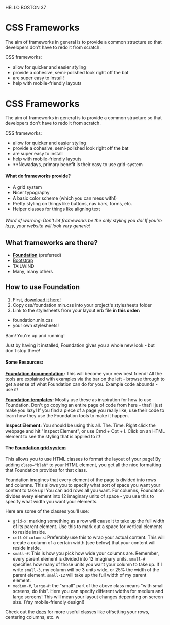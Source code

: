HELLO BOSTON 37

# CSS Frameworks

The aim of frameworks in general is to provide a common structure so that developers don’t have to redo it from scratch.

CSS frameworks:
- allow for quicker and easier styling
- provide a cohesive, semi-polished look right off the bat
- are super easy to install!
- help with mobile-friendly layouts

# CSS Frameworks

The aim of frameworks in general is to provide a common structure so that developers don’t have to redo it from scratch.

CSS frameworks:
- allow for quicker and easier styling
- provide a cohesive, semi-polished look right off the bat
- are super easy to install
- help with mobile-friendly layouts
- **Nowadays, primary benefit is their easy to use grid-system

#### What do frameworks provide?
- A grid system
- Nicer typography
- A basic color scheme (which you can mess with!)
- Pretty styling on things like buttons, nav bars, forms, etc.
- Helper classes for things like aligning text

###### *Word of warning: Don't let frameworks be the only styling you do! If you're lazy, your website will look very generic!*

## What frameworks are there?
- **[Foundation](http://foundation.zurb.com/)** (preferred)
- [Bootstrap](http://getbootstrap.com/)
- TAILWIND
- Many, many others

## How to use Foundation

1. First, [download it here!](https://get.foundation/sites.html)
2. Copy css/foundation.min.css into your project's stylesheets folder
3. Link to the stylesheets from your layout.erb file **in this order:**
  * foundation.min.css
  * your own stylesheets!

Bam! You're up and running!

Just by having it installed, Foundation gives you a whole new look - but don't stop there!

#### Some Resources:
**[Foundation documentation](https://get.foundation/sites/docs/index.html):**
This will become your new best friend! All the tools are explained with examples via the bar on the left - browse through to get a sense of what Foundation can do for you. Example code abounds - use it!

**[Foundation templates](https://get.foundation/templates.html):**
Mostly use these as inspiration for how to use Foundation. Don't go copying an entire page of code from here - that'll just make you lazy! If you find a piece of a page you really like, use their code to learn how they use the Foundation tools to make it happen.

**Inspect Element:**
You should be using this all. The. Time. Right click the webpage and hit "Inspect Element", or use Cmd + Opt + I. Click on an HTML element to see the styling that is applied to it!

#### The [Foundation grid system](https://get.foundation/sites/docs/xy-grid.html)
This allows you to use HTML classes to format the layout of your page! By adding `class="blah"` to your HTML element, you get all the nice formatting that Foundation provides for that class.

Foundation imagines that every element of the page is divided into rows and columns. This allows you to specify what sort of space you want your content to take up! You can add rows all you want. For columns, Foundation divides every element into 12 imaginary units of space - you use this to specify what width you want your elements.


Here are some of the classes you'll use:
- `grid-x`: marking something as a row will cause it to take up the full width of its parent element. Use this to mark out a space for vertical elements to reside inside.
- `cell` or `columns`: Preferably use this to wrap your actual content. This will create a column of a certain width (see below) that your content will reside inside.
- `small-#`: This is how you pick how wide your columns are. Remember, every parent element is divided into 12 imaginary units. `small-#` specifies how many of those units you want your column to take up. If I write `small-3`, my column will be 3 units wide, or 25% the width of the parent element. `small-12` will take up the full width of my parent element.
- `medium-#`, `large-#`: the "small" part of the above class means "with small screens, do this". Here you can specify different widths for medium and large screens! This will mean your layout changes depending on screen size. (Yay mobile-friendly design!)

Check out the [docs](https://get.foundation/sites/docs/xy-grid.html) for more useful classes like offsetting your rows, centering columns, etc.
w